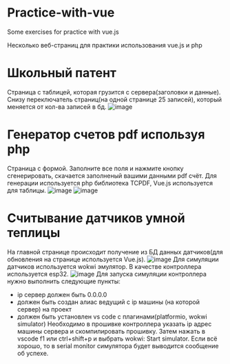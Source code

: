 # Practice-with-vue
Some exercises for practice with vue.js

Несколько веб-страниц для практики использования vue.js и php

# Школьный патент
Страница с таблицей, которая грузится с сервера(заголовки и данные). Снизу переключатель страниц(на одной странице 25 записей), который меняется от кол-ва записей в бд.
![image](https://user-images.githubusercontent.com/60074069/236664902-be2db9cf-d3ab-4a11-809e-e6970523a2ea.png)

# Генератор счетов pdf используя php
Страница с формой. Заполните все поля и нажмите кнопку сгенерировать, скачается заполненый вашими данными pdf счёт. Для генерации используется php библиотека TCPDF, Vue.js используется для таблицы.
![image](https://user-images.githubusercontent.com/60074069/236665177-725411c1-9bea-4349-862b-ed4e597fe4f9.png)
![image](https://user-images.githubusercontent.com/60074069/236665157-7ab7d9c8-c802-4f8f-9b7c-3054e682a497.png)

# Считывание датчиков умной теплицы
На главной странице происходит получение из БД данных датчиков(для обновления на странице используется Vue.js).
![image](https://user-images.githubusercontent.com/60074069/236836223-81303a0a-2762-42f9-ac72-df516d2faf7c.png)
Для симуляции датчиков используется wokwi эмулятор. В качестве контроллера используется esp32.
![image](https://user-images.githubusercontent.com/60074069/236836342-748cd66a-d771-4b63-ab8f-febe6cba6c79.png)
Для запуска симуляции контроллера нужно выполнить следующие пункты: 
- ip сервер должен быть 0.0.0.0
- должен быть создан алиас ведущий с ip машины (на которой сервер) на проект
- должен быть установлен vs code с плагинами(platformio, wokwi simulator)
Необходимо в прошивке контроллера указать ip адрес машины сервера и скомпилировать прошивку. Затем нажать в vscode f1 или ctrl+shift+p и выбрать wokwi: Start simulator. Если всё хорошо, то в serial monitor симулятора будет выводится сообщение об успехе.
